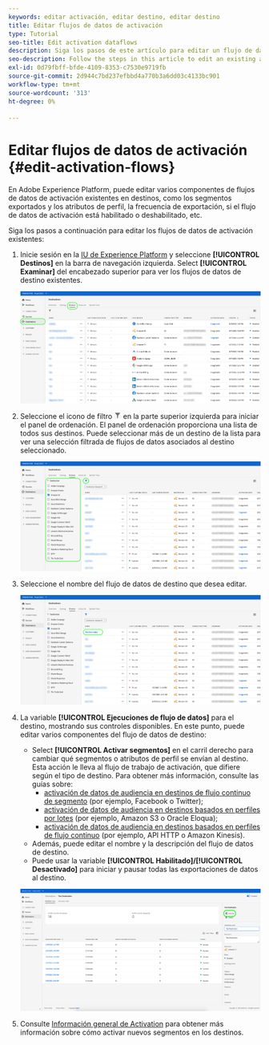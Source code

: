 ```yaml
---
keywords: editar activación, editar destino, editar destino
title: Editar flujos de datos de activación
type: Tutorial
seo-title: Edit activation dataflows
description: Siga los pasos de este artículo para editar un flujo de datos de activación existente en Adobe Experience Platform.
seo-description: Follow the steps in this article to edit an existing activation dataflow in Adobe Experience Platform.
exl-id: 0d79fbff-bfde-4109-8353-c7530e9719fb
source-git-commit: 2d944c7bd237efbbd4a770b3a6dd03c4133bc901
workflow-type: tm+mt
source-wordcount: '313'
ht-degree: 0%

---
```


# Editar flujos de datos de activación {#edit-activation-flows}

En Adobe Experience Platform, puede editar varios componentes de flujos de datos de activación existentes en destinos, como los segmentos exportados y los atributos de perfil, la frecuencia de exportación, si el flujo de datos de activación está habilitado o deshabilitado, etc.

Siga los pasos a continuación para editar los flujos de datos de activación existentes:

1. Inicie sesión en la [IU de Experience Platform](https://platform.adobe.com/) y seleccione **[!UICONTROL Destinos]** en la barra de navegación izquierda. Select **[!UICONTROL Examinar]** del encabezado superior para ver los flujos de datos de destino existentes.

   ![Examinar destinos](../assets/ui/edit-activation/browse-destinations.png)

2. Seleccione el icono de filtro ![Icono de filtro](../assets/ui/edit-activation/filter.png) en la parte superior izquierda para iniciar el panel de ordenación. El panel de ordenación proporciona una lista de todos sus destinos. Puede seleccionar más de un destino de la lista para ver una selección filtrada de flujos de datos asociados al destino seleccionado.

   ![Filtrar destinos](../assets/ui/edit-activation/filter-destinations.png)

3. Seleccione el nombre del flujo de datos de destino que desea editar.

   ![Seleccionar destino](../assets/ui/edit-activation/destination-select.png)

4. La variable **[!UICONTROL Ejecuciones de flujo de datos]** para el destino, mostrando sus controles disponibles. En este punto, puede editar varios componentes del flujo de datos de destino:

   * Select **[!UICONTROL Activar segmentos]** en el carril derecho para cambiar qué segmentos o atributos de perfil se envían al destino. Esta acción le lleva al flujo de trabajo de activación, que difiere según el tipo de destino. Para obtener más información, consulte las guías sobre:
      * [activación de datos de audiencia en destinos de flujo continuo de segmento](./activate-segment-streaming-destinations.md) (por ejemplo, Facebook o Twitter);
      * [activación de datos de audiencia en destinos basados en perfiles por lotes](./activate-batch-profile-destinations.md) (por ejemplo, Amazon S3 o Oracle Eloqua);
      * [activación de datos de audiencia en destinos basados en perfiles de flujo continuo](./activate-streaming-profile-destinations.md) (por ejemplo, API HTTP o Amazon Kinesis).
   * Además, puede editar el nombre y la descripción del flujo de datos de destino.
   * Puede usar la variable **[!UICONTROL Habilitado]/[!UICONTROL Desactivado]** para iniciar y pausar todas las exportaciones de datos al destino.

   ![Detalles de destino](../assets/ui/edit-activation/destination-details.png)

5. Consulte [Información general de Activation](activation-overview.md) para obtener más información sobre cómo activar nuevos segmentos en los destinos.
